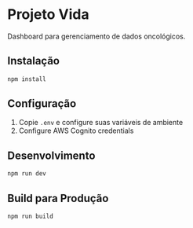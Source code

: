 # Projeto Vida

Dashboard para gerenciamento de dados oncológicos.

## Instalação

```bash
npm install
```

## Configuração

1. Copie `.env` e configure suas variáveis de ambiente
2. Configure AWS Cognito credentials

## Desenvolvimento

```bash
npm run dev
```

## Build para Produção

```bash
npm run build
```
